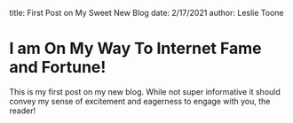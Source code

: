 title: First Post on My Sweet New Blog
date: 2/17/2021
author: Leslie Toone

# I am On My Way To Internet Fame and Fortune!

This is my first post on my new blog. While not super informative it
should convey my sense of excitement and eagerness to engage with you,
the reader!